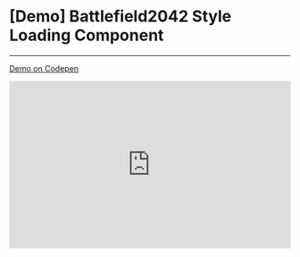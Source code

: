 # [Demo] Battlefield2042 Style Loading Component
---
[Demo on Codepen](https://codepen.io/dzxrly/pen/NWXVmBE)

<iframe height="300" style="width: 100%;" scrolling="no" title="Battlefield2042 Loading" src="https://codepen.io/dzxrly/embed/preview/NWXVmBE?default-tab=html%2Cresult&editable=true" frameborder="no" loading="lazy" allowtransparency="true" allowfullscreen="true">
  See the Pen <a href="https://codepen.io/dzxrly/pen/NWXVmBE">
  Battlefield2042 Loading</a> by EggTargaryen (<a href="https://codepen.io/dzxrly">@dzxrly</a>)
  on <a href="https://codepen.io">CodePen</a>.
</iframe>
